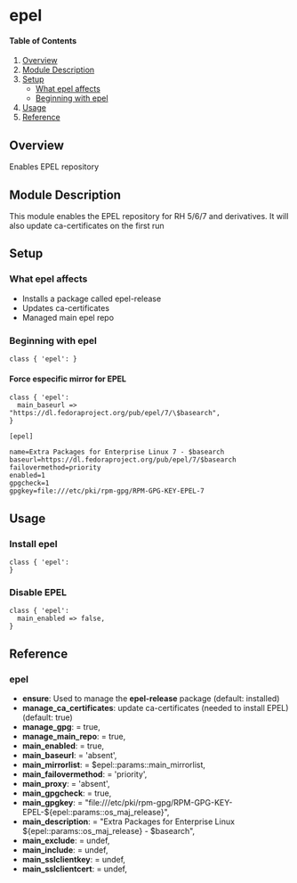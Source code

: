 # epel

#### Table of Contents

1. [Overview](#overview)
2. [Module Description](#module-description)
3. [Setup](#setup)
    * [What epel affects](#what-epel-affects)
    * [Beginning with epel](#beginning-with-epel)
4. [Usage](#usage)
5. [Reference](#reference)

## Overview

Enables EPEL repository

## Module Description

This module enables the EPEL repository for RH 5/6/7 and derivatives. It will
also update ca-certificates on the first run

## Setup

### What epel affects

* Installs a package called epel-release
* Updates ca-certificates
* Managed main epel repo

### Beginning with epel

```puppet
class { 'epel': }
```

#### Force especific mirror for EPEL

```puppet
class { 'epel':
  main_baseurl => "https://dl.fedoraproject.org/pub/epel/7/\$basearch",
}
```

```
[epel]

name=Extra Packages for Enterprise Linux 7 - $basearch
baseurl=https://dl.fedoraproject.org/pub/epel/7/$basearch
failovermethod=priority
enabled=1
gpgcheck=1
gpgkey=file:///etc/pki/rpm-gpg/RPM-GPG-KEY-EPEL-7
```

##  Usage

### Install epel

```puppet
class { 'epel':
}
```

### Disable EPEL

```
class { 'epel':
  main_enabled => false,
}
```

## Reference

### epel


* **ensure**: Used to manage the **epel-release** package (default: installed)
* **manage_ca_certificates**: update ca-certificates (needed to install EPEL) (default: true)
* **manage_gpg**:             = true,
* **manage_main_repo**:       = true,
* **main_enabled**:           = true,
* **main_baseurl**:           = 'absent',
* **main_mirrorlist**:        = $epel::params::main_mirrorlist,
* **main_failovermethod**:    = 'priority',
* **main_proxy**:             = 'absent',
* **main_gpgcheck**:          = true,
* **main_gpgkey**:            = "file:///etc/pki/rpm-gpg/RPM-GPG-KEY-EPEL-${epel::params::os_maj_release}",
* **main_description**:       = "Extra Packages for Enterprise Linux ${epel::params::os_maj_release} - \$basearch",
* **main_exclude**:           = undef,
* **main_include**:           = undef,
* **main_sslclientkey**:      = undef,
* **main_sslclientcert**:     = undef,
